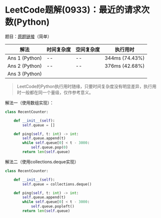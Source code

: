 # LeetCode题解(0933)：最近的请求次数(Python)

题目：[原题链接](https://leetcode-cn.com/problems/number-of-recent-calls/)（简单）

| 解法           | 时间复杂度 | 空间复杂度 | 执行用时       |
| -------------- | ---------- | ---------- | -------------- |
| Ans 1 (Python) | --         | --         | 344ms (74.43%) |
| Ans 2 (Python) | --         | --         | 376ms (42.68%) |
| Ans 3 (Python) |            |            |                |

>  LeetCode的Python执行用时随缘，只要时间复杂度没有明显差异，执行用时一般都在同一个量级，仅作参考意义。

解法一（使用数组实现）：

```python
class RecentCounter:

    def __init__(self):
        self.queue = []

    def ping(self, t: int) -> int:
        self.queue.append(t)
        while self.queue[0] < t - 3000:
            self.queue.pop(0)
        return len(self.queue)
```

解法二（使用collections.deque实现）

```python
class RecentCounter:

    def __init__(self):
        self.queue = collections.deque()

    def ping(self, t: int) -> int:
        self.queue.append(t)
        while self.queue[0] < t - 3000:
            self.queue.popleft()
        return len(self.queue)
```